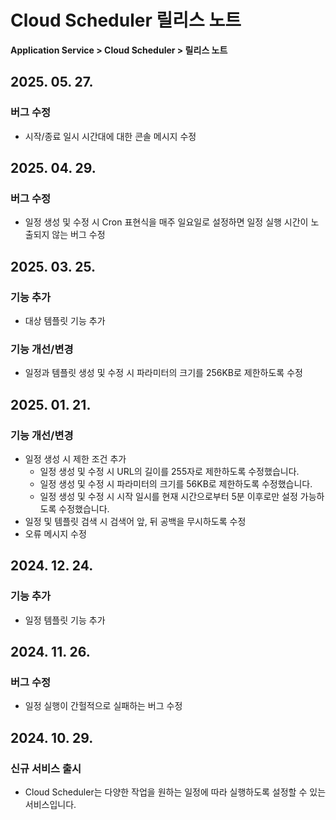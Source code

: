 # Cloud Scheduler 릴리스 노트

**Application Service > Cloud Scheduler > 릴리스 노트**

## 2025. 05. 27.
### 버그 수정
* 시작/종료 일시 시간대에 대한 콘솔 메시지 수정

## 2025. 04. 29.
### 버그 수정
* 일정 생성 및 수정 시 Cron 표현식을 매주 일요일로 설정하면 일정 실행 시간이 노출되지 않는 버그 수정

## 2025. 03. 25.
### 기능 추가
* 대상 템플릿 기능 추가

### 기능 개선/변경
* 일정과 템플릿 생성 및 수정 시 파라미터의 크기를 256KB로 제한하도록 수정

## 2025. 01. 21.
### 기능 개선/변경
* 일정 생성 시 제한 조건 추가
  * 일정 생성 및 수정 시 URL의 길이를 255자로 제한하도록 수정했습니다.
  * 일정 생성 및 수정 시 파라미터의 크기를 56KB로 제한하도록 수정했습니다.
  * 일정 생성 및 수정 시 시작 일시를 현재 시간으로부터 5분 이후로만 설정 가능하도록 수정했습니다.
* 일정 및 템플릿 검색 시 검색어 앞, 뒤 공백을 무시하도록 수정
* 오류 메시지 수정

## 2024. 12. 24.
### 기능 추가
* 일정 템플릿 기능 추가

## 2024. 11. 26.

### 버그 수정
* 일정 실행이 간헐적으로 실패하는 버그 수정

## 2024. 10. 29.

### 신규 서비스 출시
* Cloud Scheduler는 다양한 작업을 원하는 일정에 따라 실행하도록 설정할 수 있는 서비스입니다.